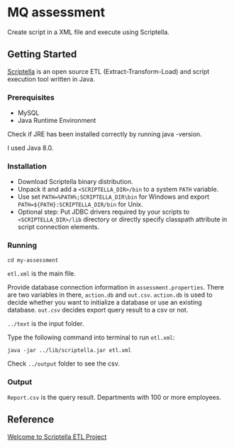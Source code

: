 # MQ assessment
Create script in a XML file and execute using Scriptella.

## Getting Started
[Scriptella](http://scriptella.org/) is an open source ETL (Extract-Transform-Load) and script execution tool written in Java.

### Prerequisites
* MySQL
* Java Runtime Environment

Check if JRE has been installed correctly by running java -version.

I used Java 8.0.

### Installation
* Download Scriptella binary distribution.
* Unpack it and add a `<SCRIPTELLA_DIR>/bin` to a system `PATH` variable.
* Use set `PATH=%PATH%;SCRIPTELLA_DIR\bin` for Windows and export `PATH=${PATH}:SCRIPTELLA_DIR/bin` for Unix.
* Optional step: Put JDBC drivers required by your scripts to `<SCRIPTELLA_DIR>/lib` directory or directly specify classpath attribute in script connection elements.

### Running
```
cd my-assessment
```
`etl.xml` is the main file.

Provide database connection information in `assessment.properties`. There are two variables in there, `action.db` and `out.csv`. `action.db` is used to decide whether you want to initialize a database or use an existing database. `out.csv` decides export query result to a
csv or not.

`../text` is the input folder.

Type the following command into terminal to run `etl.xml`:
```
java -jar ../lib/scriptella.jar etl.xml
```
Check `../output` folder to see the csv.

### Output
`Report.csv` is the query result. Departments with 100 or more employees.

## Reference
[Welcome to Scriptella ETL Project](http://scriptella.org/)
